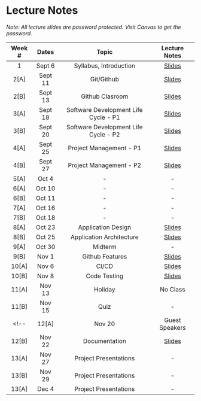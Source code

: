 # Lecture Notes

_Note: All lecture slides are password protected. Visit Canvas to get the password._

| **Week #** | **Dates** |              **Topic**               |                                                                                                                                                                          **Lecture Notes**                                                                                                                                                                          |
| :--------: | :-------: | :----------------------------------: | :-----------------------------------------------------------------------------------------------------------------------------------------------------------------------------------------------------------------------------------------------------------------------------------------------------------------------------------------------------------------: |
|     1      |  Sept 6   |        Syllabus, Introduction        | [Slides](https://jstrieb.github.io/link-lock/#eyJ2IjoiMC4wLjEiLCJlIjoiTW1sMzlCaW03R2dlK1pMd3FuK3g5OCszMUs5cWFKcytMenpTZ3N6MDFTcHNiVTJFRG9XQmJqeURUWUdjTVUzMVY5dVhuSmt5c0djbjhFdVdRellQWHJFUFVTTzFsSXh0T2FrNU42UEQ4SG43S2hLMmJtdVdQMnplVnlIV3JqZEVPTVh3S0JDalNNOHFhV2ZBVjNvdk1WcVE5QVU9IiwicyI6IkVuM0Rqc0NVTjJ5RVhWeDRXOGxYU1E9PSIsImkiOiJuaWxwVFBwUnYrZDRvbFl2In0=) |
|    2[A]    |  Sept 11  |              Git/Github              | [Slides](https://jstrieb.github.io/link-lock/#eyJ2IjoiMC4wLjEiLCJlIjoiUzN4Y2RIRFA1NEdCN040aWFNc1N0ZE91aE5hMHRTVjFBSU1HL2FpUFRJblgvU2N3Z2hadTVNOGJ3aitqbjljSGtGVVhPOEkrUDZ6RnlWU01wT1RBT2NjTWljcjkwLytwb1Nzb0ErUnFQZlJ0YWowVFdnR2gvMUk5TFFMUUpLVFFZRERaekgybTQyV2ltZ05acW1NYnpZaDZjck09IiwicyI6Im5McFR6Zk5WbjY0dzlBcHptU1JGbGc9PSIsImkiOiJxUVhhaDZZTGJLY1dKRHRGIn0=) |
|    2[B]    |  Sept 13  |           Github Clasroom            | [Slides](https://jstrieb.github.io/link-lock/#eyJ2IjoiMC4wLjEiLCJlIjoiUzdReVpoV2FuNi9ZdGxmMTJMeUVKUkFyZUxLN1d0RWVyelI0RUR5eSsyZ2pvWjRDcTZsOEJSZWRzR1B6L1hVcXBHbHJnRzBrczJPcWVqQ0lZRThVK1JiMklCdy9HNFRmdWk0cHlkeHhyUlJtTGV6Ym1xOWcwVFpLK1cxNW9iUy82aUF0aU1TVG95UkhyOHdFMnh6ajhuQVNlUk09IiwicyI6IkVMdklreDdzUkswMVMyQ251NTdxOGc9PSIsImkiOiIrK2xRM2h5SUJTSkIxcVJPIn0=) |
|    3[A]    |  Sept 18  | Software Development Life Cycle - P1 | [Slides](https://jstrieb.github.io/link-lock/#eyJ2IjoiMC4wLjEiLCJlIjoiKzkzVmR5KzZyZUpPWmg5Y2ZYcmlRTVBxSHE2M3YyR2NWQTQ2bDNSZEovSVNzcmVWSTZ3bGw5UXRxdXVnSzFuT2phS29oQWRxck9OcWYwdWtaZnVBS3lCS3FsNkZndmZseFcyUEh0Y0FxT0ZQQmdxNHBvM2JnakEvVW1FZnpHQllyRVZiK0thSExWamFkWDhSKzVzTExLb2pCZG89IiwicyI6Ikh1SFBtVGl5dkVoSmFZdmRRdTFLSXc9PSIsImkiOiJHaDNKbXRIa3FLbmtsbnVZIn0=) |
|    3[B]    |  Sept 20  | Software Development Life Cycle - P2 | [Slides](https://jstrieb.github.io/link-lock/#eyJ2IjoiMC4wLjEiLCJlIjoibXpwaWF4bHJrWmJnQ1BZNWZsV1I4MTVuQm9FWEdrakE2ZGl4UHI3RTNZOU4xTVRxbWlwaTlKbkE4NGpsSm44VmhVYjVYYW1VdmlQMHp1T25RcktRcXQxUERVbjBvcSt1MXlEbDRLV2RZNlFBMTR4WjFqeGhsL0ZFSjFGTHpQbUpacURRc1FBV2dWdmZ3Y3h0SnlRL1lsYldoZTQ9IiwicyI6InJBVy9BR0tLbVRwSWlPWm83OWhHN3c9PSIsImkiOiJiSUFNaWtQRklzZU9nazhPIn0=) |
|    4[A]    |  Sept 25  |       Project Management - P1        | [Slides](https://jstrieb.github.io/link-lock/#eyJ2IjoiMC4wLjEiLCJlIjoiVklnamZHNC9XS3lrenJnbXV6TXBPOS9HblpzQVgreHBBdUJiR2w2VGt3UkFuOCsxbHQ2TmpWWTBaT24yRnZNN29SSlAra1RJUE9DMm1HYkVQVWdzRFN1eGNFMlUwSytKSkpWZXgyam5lTXErbUg4Ym94b25WUmpadlVyTFJVVDRLOWJla21KYTdwb0tWRkEvU1lTVlkzMVdGRlk9IiwicyI6InpzK1ZZVEg3T2xoV1F1a1E0MzAyWXc9PSIsImkiOiJXTkVmVG14VndCbEljQmgzIn0=) |
|    4[B]    |  Sept 27  |       Project Management - P2        | [Slides](https://jstrieb.github.io/link-lock/#eyJ2IjoiMC4wLjEiLCJlIjoiWGNOaXlMZzluem9xYTBvMzJ5WVN4T2s0UE9UTkJJWklBWXhFUXFxNWhDUS9QRVE2YU1FeWJKblVLeFlqU3BpTldGVFI0UENaYzhmVHJ6MC9Md2RGRlcvZEFKa0Jjd3lSWFBPekNDVTdJQmYraitiTVQwQktYUnBudlJtYXR2c200eDlCOW9LeTZGNUtUR3Y1VmY1aUt1Nk9wSDg9IiwicyI6IktsRWU1V2dkN2pqSW9BcDFISkhqaGc9PSIsImkiOiJWQ1dkdmFiUUNxajNTQnBhIn0=) |
|    5[A]    |  Oct 4   |       -        | - |
|    6[A]    |  Oct 10  |       -        | - |
|    6[B]    |  Oct 11  |       -        | - |
|    7[A]    |  Oct 16  |       -        | - |
|    7[B]    |  Oct 18  |       -        | - |
|    8[A]    |  Oct 23  |       Application Design        | [Slides](https://jstrieb.github.io/link-lock/#eyJ2IjoiMC4wLjEiLCJlIjoiUjcways3anZZem0rcXRlQlNScWJlaEZiVHMwSE10VXlyL0k0VmVtOEFNeHp3cnNac0hlbi82Q2pQNW5qQnJQNTltVWNvb1J5cDlxRDdyMjg4dmZpc0tjOU5kYURlM0pJMEdTYUIzTHhMWGdLS211OTRXVE5vZjh2eHlxS0Yxb0ZBMlZkNHFsTE9jYy93N1k4RkRHaFJmcDFMYW89IiwicyI6Ii82bTJQa3dINHl3RE15czJnK3k3Rnc9PSIsImkiOiJGdjRINVpsR0wwVjhxQ1lHIn0=) |
|    8[B]    |  Oct 25  |       Application Architecture        | [Slides](https://jstrieb.github.io/link-lock/#eyJ2IjoiMC4wLjEiLCJlIjoiaWZ5TXVjc1FYZUhzbDFCUG1WS2o3cGJPenZWNVFOa3J1NHZKUS81Y3hzZ0xsb1lzVjJIN1NkUXhoanVVbWZTSEJhL3NIRG9qSjdpOHI2d3p6by94UTZNOTN4Z1FIM3dSajYzdklQTEEyRnVEVklGd3ZPQnRPc28yNXB5bko5MHZ0Q0pCOEcvRzlvaXFTd3NSZFkvTlVyTHp0T289IiwicyI6Ik5pK0I4K3JRRXN4VVpaT3JES2VIaFE9PSIsImkiOiJDVkd1b2w1TnZsMWZmZmhqIn0=) |
|    9[A]    |  Oct 30  |       Midterm        | - |
|    9[B]    |  Nov 1  |       Github Features | [Slides](https://jstrieb.github.io/link-lock/#eyJ2IjoiMC4wLjEiLCJlIjoiei9paXBiQkJscVNLcDBhVjF3bjFWZzlvOUJKZC9rUUd2Q3FZMnhLNmJCSGhqUkZOeXBmWGZWcFZpdE9FNDFha1MrQzRCMGhyaDJiQ2c5Y3lnTEViclk0cW01ZVk0ZVhjM1JyWGxIQWJGNXdaM24rSmVmdWQ0a2NJbjNGYjllc0MwM3RJOWNHbURvNHVkUU9jZUYybUVUN29JcU09IiwicyI6IlFoYXpSZVBSdTVzK2hEOGpLK0lIYkE9PSIsImkiOiJOUUF1TmVTTlhMc21VSVduIn0=) |
|    10[A]    |  Nov 6  |       CI/CD          | [Slides](https://jstrieb.github.io/link-lock/#eyJ2IjoiMC4wLjEiLCJlIjoiZ3RreGpnUGNaZFVkTmJOSEt4YldMdk9rTzVZbzJzdElJbFlnVWt1TEhhTE5sN3dUVndHNngrbjM1UWplQWdEL2tMd3JWblBOUVRVb3orMFJqNm1ubThlNVM2d0R4dWl2WlNZNHBxNVg2bXNLYk91M3dUYlF3VkVBRjNYdHpmMWM1TkJUMVJ5aTdwN2l4WE40OEZIMUVKWUw1OGc9IiwicyI6Ikg1ejE4akQydWJFK2VhdjVSUFNOdFE9PSIsImkiOiJ0alRCZ0ozcFJ4eXBpZ2xlIn0=) |
|    10[B]    |  Nov 8  |       Code Testing   | [Slides](https://jstrieb.github.io/link-lock/#eyJ2IjoiMC4wLjEiLCJlIjoiZ3RreGpnUGNaZFVkTmJOSEt4YldMdk9rTzVZbzJzdElJbFlnVWt1TEhhTE5sN3dUVndHNngrbjM1UWplQWdEL2tMd3JWblBOUVRVb3orMFJqNm1ubThlNVM2d0R4dWl2WlNZNHBxNVg2bXNLYk91M3dUYlF3VkVBRjNYdHpmMWM1TkJUMVJ5aTdwN2l4WE40OEZIMUVKWUw1OGc9IiwicyI6Ikg1ejE4akQydWJFK2VhdjVSUFNOdFE9PSIsImkiOiJ0alRCZ0ozcFJ4eXBpZ2xlIn0=) |
|    11[A]    |  Nov 13  |       Holiday       | No Class |
|    11[B]    |  Nov 15  |       Quiz          | - |
<!-- |    12[A]    |  Nov 20  |  Guest Speakers     | [Slides](https://jstrieb.github.io/link-lock/#eyJ2IjoiMC4wLjEiLCJlIjoiczlSS3NrS2pDRDhDN2lZY3I3Y2VYQ3hudEEyTTl5Rm9RRnZPT2IveXJmVmhFSEN0Q2M5Y1ZCUlFXTmJyckR1Y0Y0Z1NuUy80ZlVVK29aaTgzTE9WczZDUytWVi9rRksyeEdEcE0veVQ5T1VPSjExK3RsOWZ1em1abjUwU1A4Y3hIQ0RGNVdwZzZodzVEcDZ2VjFybnp2NGl6V3c9IiwicyI6InFndzlLNXFCTTFqYk80YnhoNDJPVHc9PSIsImkiOiJCeXFvZy9hZWgzaWc0eThCIn0=) |
|    12[B]    |  Nov 22  |       Documentation | [Slides](https://jstrieb.github.io/link-lock/#eyJ2IjoiMC4wLjEiLCJlIjoidzNhZXdkUEQ2T0xYSlV5VXh4UW5Qb0lCbXZiY2xqQnBJbXA1aCtXR0FxWXdSZ1dKM2JSZk9RWGNGZU9TL3Z4QUFNTEpTZ1owbVliWGJuekNrT0gzZ0VEV3gzMngyT0JZOTlmZnJvS3VFRzdic3hOWTR6MmRnLzdVR2ZNMnZQV21hS2pvU3dyaE9uQ0lOUGNneEVkS1NsdUtBL1U9IiwicyI6IjB1UFdxYVE0TDRsUnZONkZXMTZVNGc9PSIsImkiOiJnUFA4RW5nMlJNY2U4NmNFIn0=) |
|    13[A]    |  Nov 27  | Project Presentations  | - |
|    13[B]    |  Nov 29  | Project Presentations  | - |
|    13[A]    |  Dec 4   | Project Presentations  | - | -->